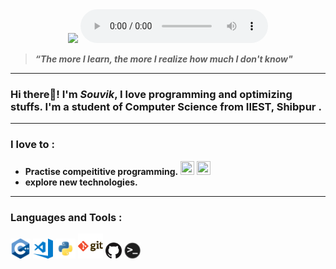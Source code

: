 <div align = "center">
<body>
<img src = "https://user-images.githubusercontent.com/58760297/97091918-1715b400-165d-11eb-8fa1-3c17c44ce8e9.gif"/>
<audio controls src = "../mp3/green_beats.mp3" >
</audio>
</body>
</div>


> ***“The more I learn, the more I realize how much I don't know"***
---
### **Hi there👋! I'm *Souvik*, I love programming and optimizing stuffs. I'm a student of Computer Science from IIEST, Shibpur .** 
---
### **I love to :**
- **Practise compeititive programming.** [
<img height="22" width="22" src="https://unpkg.com/simple-icons@v3/icons/codeforces.svg" />](https://codeforces.com/profile/souvikmahato)
 [<img height="22" width="22" src="https://unpkg.com/simple-icons@latest/icons/hackerrank.svg" />](https://www.hackerrank.com/souvikmahato2279)
- **explore new technologies.**
---
### **Languages and Tools :**
<p>
<img height="32"  width="32"  src="https://raw.githubusercontent.com/github/explore/80688e429a7d4ef2fca1e82350fe8e3517d3494d/topics/cpp/cpp.png"/>  <img height="32" width="32px" src="https://raw.githubusercontent.com/github/explore/80688e429a7d4ef2fca1e82350fe8e3517d3494d/topics/visual-studio-code/visual-studio-code.png" />  <img height="32" width="32" src="https://raw.githubusercontent.com/github/explore/80688e429a7d4ef2fca1e82350fe8e3517d3494d/topics/python/python.png" />  <img height="40" width="40" src="https://raw.githubusercontent.com/github/explore/80688e429a7d4ef2fca1e82350fe8e3517d3494d/topics/git/git.png" />  <img  width="26px" src="https://raw.githubusercontent.com/github/explore/78df643247d429f6cc873026c0622819ad797942/topics/github/github.png" /> <img width="26px" src="https://raw.githubusercontent.com/github/explore/80688e429a7d4ef2fca1e82350fe8e3517d3494d/topics/terminal/terminal.png" />

</p>


